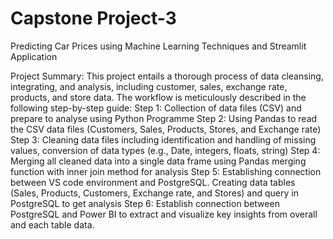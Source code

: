 # Capstone Project-3
Predicting Car Prices using Machine Learning Techniques and Streamlit Application

Project Summary: This project entails a thorough process of data cleansing, integrating, and analysis, including customer, sales, exchange rate, products, and store data. The workflow is meticulously described in the following step-by-step guide:
Step 1: Collection of data files (CSV) and prepare to analyse using Python Programme 
Step 2: Using Pandas to read the CSV data files (Customers, Sales, Products, Stores, and Exchange rate) 
Step 3: Cleaning data files including identification and handling of missing values, conversion of data types (e.g., Date, integers, floats, string)
Step 4: Merging all cleaned data into a single data frame using Pandas merging function with inner join method for analysis
Step 5: Establishing connection between VS code environment and PostgreSQL. Creating data tables (Sales, Products, Customers, Exchange rate, and Stores) and query in PostgreSQL to get analysis 
Step 6: Establish connection between PostgreSQL and Power BI to extract and visualize key insights from overall and each table data.
